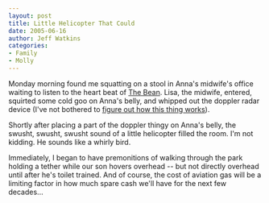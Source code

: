 ```yaml
---
layout: post
title: Little Helicopter That Could
date: 2005-06-16
author: Jeff Watkins
categories:
- Family
- Molly
---
```


Monday morning found me squatting on a stool in Anna's midwife's office waiting to listen to the heart beat of [The Bean][bean]. Lisa, the midwife, entered, squirted some cold goo on Anna's belly, and whipped out the doppler radar device (I've not bothered to [figure out how this thing works][spock-doppler]).

Shortly after placing a part of the doppler thingy on Anna's belly, the swusht, swusht, swusht sound of a little helicopter filled the room. I'm not kidding. He sounds like a whirly bird.

Immediately, I began to have premonitions of walking through the park holding a tether while our son hovers overhead -- but not directly overhead until after he's toilet trained. And of course, the cost of aviation gas will be a limiting factor in how much spare cash we'll have for the next few decades...


[bean]: /2005/05/baby-belly-week-10 "The Bean is not photogenic yet"
[spock-doppler]: http://www.drspock.com/article/0,1510,9851,00.html "Dr. Spock on the Doppler Radar device..."